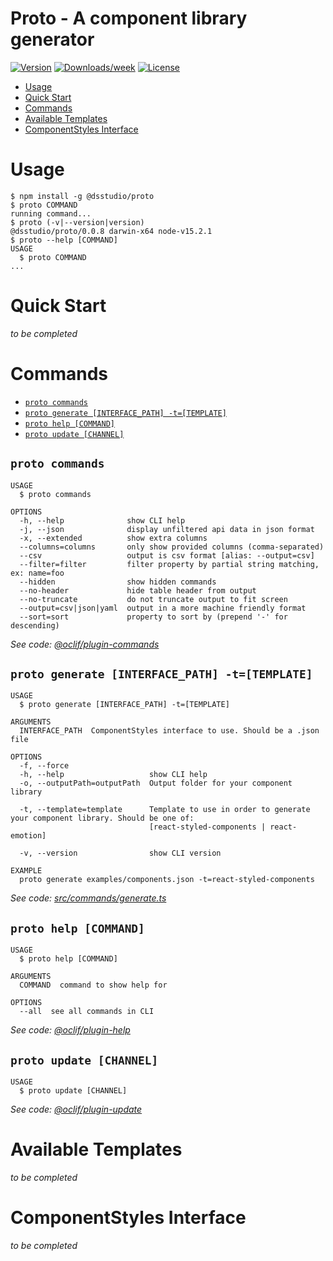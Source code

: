 Proto - A component library generator
=====

[![Version](https://img.shields.io/npm/v/@dsstudio/proto.svg)](https://npmjs.org/package/@dsstudio/proto)
[![Downloads/week](https://img.shields.io/npm/dw/@dsstudio/proto.svg)](https://npmjs.org/package/@dsstudio/proto)
[![License](https://img.shields.io/npm/l/@dsstudio/proto.svg)](https://github.com/tehkaiyu/proto/blob/master/package.json)

<!-- toc -->
* [Usage](#usage)
* [Quick Start](#quick-start)
* [Commands](#commands)
* [Available Templates](#available-templates)
* [ComponentStyles Interface](#componentstyles-interface)
<!-- tocstop -->
# Usage
<!-- usage -->
```sh-session
$ npm install -g @dsstudio/proto
$ proto COMMAND
running command...
$ proto (-v|--version|version)
@dsstudio/proto/0.0.8 darwin-x64 node-v15.2.1
$ proto --help [COMMAND]
USAGE
  $ proto COMMAND
...
```
<!-- usagestop -->

# Quick Start
_to be completed_

# Commands
<!-- commands -->
* [`proto commands`](#proto-commands)
* [`proto generate [INTERFACE_PATH] -t=[TEMPLATE]`](#proto-generate-interface_path--ttemplate)
* [`proto help [COMMAND]`](#proto-help-command)
* [`proto update [CHANNEL]`](#proto-update-channel)

## `proto commands`

```
USAGE
  $ proto commands

OPTIONS
  -h, --help              show CLI help
  -j, --json              display unfiltered api data in json format
  -x, --extended          show extra columns
  --columns=columns       only show provided columns (comma-separated)
  --csv                   output is csv format [alias: --output=csv]
  --filter=filter         filter property by partial string matching, ex: name=foo
  --hidden                show hidden commands
  --no-header             hide table header from output
  --no-truncate           do not truncate output to fit screen
  --output=csv|json|yaml  output in a more machine friendly format
  --sort=sort             property to sort by (prepend '-' for descending)
```

_See code: [@oclif/plugin-commands](https://github.com/oclif/plugin-commands/blob/v1.3.0/src/commands/commands.ts)_

## `proto generate [INTERFACE_PATH] -t=[TEMPLATE]`

```
USAGE
  $ proto generate [INTERFACE_PATH] -t=[TEMPLATE]

ARGUMENTS
  INTERFACE_PATH  ComponentStyles interface to use. Should be a .json file

OPTIONS
  -f, --force
  -h, --help                   show CLI help
  -o, --outputPath=outputPath  Output folder for your component library

  -t, --template=template      Template to use in order to generate your component library. Should be one of:
                               [react-styled-components | react-emotion]

  -v, --version                show CLI version

EXAMPLE
  proto generate examples/components.json -t=react-styled-components
```

_See code: [src/commands/generate.ts](https://github.com/tehkaiyu/design-system-studio/blob/v0.0.8/src/commands/generate.ts)_

## `proto help [COMMAND]`

```
USAGE
  $ proto help [COMMAND]

ARGUMENTS
  COMMAND  command to show help for

OPTIONS
  --all  see all commands in CLI
```

_See code: [@oclif/plugin-help](https://github.com/oclif/plugin-help/blob/v3.2.0/src/commands/help.ts)_

## `proto update [CHANNEL]`

```
USAGE
  $ proto update [CHANNEL]
```

_See code: [@oclif/plugin-update](https://github.com/oclif/plugin-update/blob/v1.3.10/src/commands/update.ts)_
<!-- commandsstop -->

# Available Templates
_to be completed_

# ComponentStyles Interface
_to be completed_
